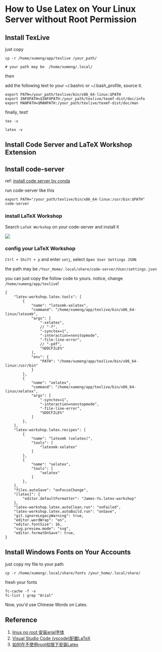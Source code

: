 
# How to Use Latex on Your Linux Server without Root Permission

## Install TexLive

just copy

```{sh}
cp -r /home/xumeng/app/texlive /your_path/

# your path may be  /home/xumeng/.local/
```

then

add the following text to your ~/.bashrc or ~/.bash_profile, source it.
```{sh}
export PATH=/your_path/texlive/bin/x86_64-linux:$PATH    
export INFOPATH=$INFOPATH:/your_path/texlive/texmf-dist/doc/info
export MANPATH=$MANPATH:/your_path/texlive/texmf-dist/doc/man
```
finally, test!

```{sh}
tex -v

latex -v
```


## Install Code Server and LaTeX Workshop Extension

## Install code-server

ref: [install code server by conda](https://github.com/sdy2813/bioprogram/blob/main/Linux/code-server.md)

run code-server like this

```{sh}
export PATH="/your_path/texlive/bin/x86_64-linux:/usr/bin:$PATH"
code-server
```



### install LaTeX Workshop


Search `LaTeX Workshop` on your code-server and install it

![](https://pic3.zhimg.com/80/v2-37df048ea711ccd6191a06763899d952_1440w.webp)


### config your LaTeX Workshop

`Ctrl + Shift + p` and enter `setj`, select `Open User Settings JSON`

the path may be `/Your_Home/.local/share/code-server/User/settings.json`

you can just copy the follow code to yours. notice, change `/home/xumeng/app/texlive`!

```{json}
{
    "latex-workshop.latex.tools": [
        {
            "name": "latexmk-xelatex",
            "command": "/home/xumeng/app/texlive/bin/x86_64-linux/latexmk",
            "args": [
                "-xelatex",
                // "-f",
                "-synctex=1",
                "-interaction=nonstopmode",
                "-file-line-error",
                // "-pdf",
                "%DOCFILE%"
            ],
            "env": {
                "PATH": "/home/xumeng/app/texlive/bin/x86_64-linux:/usr/bin"
            }
        },
        {
            "name": "xelatex",
            "command": "/home/xumeng/app/texlive/bin/x86_64-linux/xelatex",
            "args": [
                "-synctex=1",
                "-interaction=nonstopmode",
                "-file-line-error",
                "%DOCFILE%"
            ]
        },
    ],
    "latex-workshop.latex.recipes": [
        {
            "name": "latexmk (xelatex)",
            "tools": [
                "latexmk-xelatex"
            ]
        },
        {
            "name": "xelatex",
            "tools": [
                "xelatex"
            ]
        },
    ],
    "files.autoSave": "onFocusChange",
    "[latex]": {
        "editor.defaultFormatter": "James-Yu.latex-workshop"
    },
    "latex-workshop.latex.autoClean.run": "onFailed",
    "latex-workshop.latex.autoBuild.run": "onSave",
    "git.ignoreLegacyWarning": true,
    "editor.wordWrap": "on",
    "editor.fontSize": 16,
    "svg.preview.mode": "svg",
    "editor.formatOnSave": true,
}
```

## Install Windows Fonts on Your Accounts

just copy my file to your path

```{sh}
cp -r /home/xumeng/.local/share/fonts /your_home/.local/share/
```

fresh your fonts

```{sh}
fc-cache -f -v
fc-list | grep "Arial"
```

Now, you'd use Chinese Words on Latex.

## Reference

1. [linux no root 安装arial字体](https://www.jianshu.com/p/b54f62b8ca29)
1. [Visual Studio Code (vscode)配置LaTeX](https://zhuanlan.zhihu.com/p/166523064)
1. [如何在不使用root权限下安装Latex ](http://xuzhougeng.com/archives/install-latex-without-root)

















